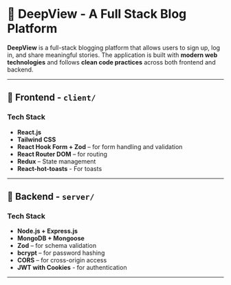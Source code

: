# 📝 **DeepView - A Full Stack Blog Platform**

**DeepView** is a full-stack blogging platform that allows users to sign up, log in, and share meaningful stories. The application is built with **modern web technologies** and follows **clean code practices** across both frontend and backend.

---

## 🚀 **Frontend - `client/`**

### **Tech Stack**
- **React.js**
- **Tailwind CSS**
- **React Hook Form + Zod** – for form handling and validation
- **React Router DOM** – for routing
- **Redux** – State management
- **React-hot-toasts** - For toasts

---

## 🔧 **Backend - `server/`**

### **Tech Stack**
- **Node.js + Express.js**
- **MongoDB + Mongoose**
- **Zod** – for schema validation
- **bcrypt** – for password hashing
- **CORS** – for cross-origin access
- **JWT with Cookies** - for authentication

---
